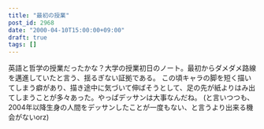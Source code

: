 ```yaml
---
title: "最初の授業"
post_id: 2968
date: "2000-04-10T15:00:00+09:00"
draft: true
tags: []
---
```



英語と哲学の授業だったかな？大学の授業初日のノート。最初からダメダメ路線を邁進していたと言う、揺るぎない証拠である。 この頃キャラの脚を短く描いてしまう癖があり、描き途中に気づいて伸ばそうとして、足の先が紙よりはみ出てしまうことが多々あった。やっぱデッサンは大事なんだね。 (と言いつつも、2004年以降生身の人間をデッサンしたことが一度もない、と言うより出来る機会がないorz)
